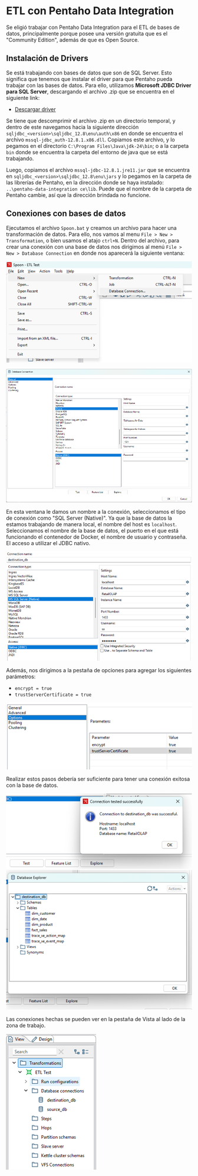 # ETL con Pentaho Data Integration

Se eligió trabajar con Pentaho Data Integration para el ETL de bases de datos, principalmente porque posee una versión gratuita que es el "Community Edition", además de que es Open Source.

## Instalación de Drivers

Se está trabajando con bases de datos que son de SQL Server. Esto significa que tenemos que instalar el driver para que Pentaho pueda trabajar con las bases de datos. Para ello, utilizamos **Microsoft JDBC Driver para SQL Server**, descargando el archivo .zip que se encuentra en el siguiente link:

- [Descargar driver](http://learn.microsoft.com/es-es/sql/connect/jdbc/download-microsoft-jdbc-driver-for-sql-server?view=sql-server-ver16)

Se tiene que descomprimir el archivo .zip en un directorio temporal, y dentro de este navegamos hacia la siguiente dirección `sqljdbc_<version>\sqljdbc_12.8\enu\auth\x86` en donde se encuentra el archivo `mssql-jdbc_auth-12.8.1.x86.dll`. Copiamos este archivo, y lo pegamos en el directorio `C:\Program Files\Java\jdk-24\bin`; o a la carpeta `bin` donde se encuentra la carpeta del entorno de java que se está trabajando.

Luego, copiamos el archivo `mssql-jdbc-12.8.1.jre11.jar` que se encuentra en `sqljdbc_<version>\sqljdbc_12.8\enu\jars` y lo pegamos en la carpeta de las librerías de Pentaho, en la dirección donde se haya instalado: `..\pentaho-data-integration ce\lib`. Puede que el nombre de la carpeta de Pentaho cambie, así que la dirección brindada no funcione.

## Conexiones con bases de datos

Ejecutamos el archivo `Spoon.bat` y creamos un archivo para hacer una transformación de datos. Para ello, nos vamos al menu `File > New > Transformation`, o bien usamos el atajo `ctrl+N`. Dentro del archivo, para crear una conexión con una base de datos nos dirigimos al menú `File > New > Database Connection` en donde nos aparecerá la siguiente ventana:

![Menú "file"](pictures/file_menu.png)

![Ventana de conexión a base de datos](pictures/db_connection_windows.png)

En esta ventana le damos un nombre a la conexión, seleccionamos el tipo de conexión como "SQL Server (Native)". Ya que la base de datos la estamos trabajando de manera local, el nombre del host es `localhost`. 
Seleccionamos el nombre de la base de datos, el puerto en el que está funcionando el contenedor de Docker, el nombre de usuario y contraseña. El acceso a utilizar el JDBC nativo.

![Configuración de la conexión](pictures/connection_config.png)

Además, nos dirigimos a la pestaña de opciones para agregar los siguientes parámetros:

- `encrypt = true`
- `trustServerCertificate = true`

![Agregando variables para la conexión](pictures/setting_variables.png)

Realizar estos pasos debería ser suficiente para tener una conexión exitosa con la base de datos.

![Prueba de conexión](pictures/db_connection_test.png)
![Contenido de la base de datos](pictures/db_exploration.png)

Las conexiones hechas se pueden ver en la pestaña de Vista al lado de la zona de trabajo.

![Vista de las conexiones en la transformación](pictures/db_connections_view.png)
